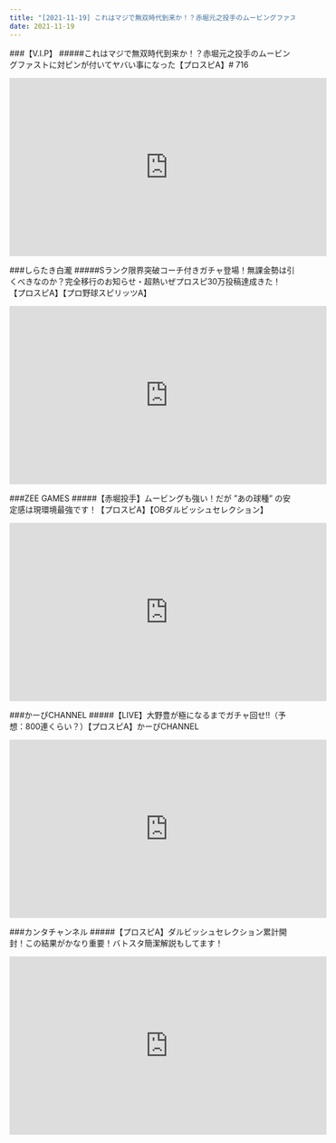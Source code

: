 ```yaml
---
title: "[2021-11-19] これはマジで無双時代到来か！？赤堀元之投手のムービングファストに対ピンが付いてヤバい事になった【プロスピA】# 716 他"
date: 2021-11-19
---
```

###【V.I.P】
#####これはマジで無双時代到来か！？赤堀元之投手のムービングファストに対ピンが付いてヤバい事になった【プロスピA】# 716
<iframe width="560" height="315" src="https://www.youtube.com/embed/1W6KcbZxEBY" frameborder="0" allow="accelerometer; autoplay; clipboard-write; encrypted-media; gyroscope; picture-in-picture" allowfullscreen></iframe>

###しらたき白瀧
#####Sランク限界突破コーチ付きガチャ登場！無課金勢は引くべきなのか？完全移行のお知らせ・超熱いぜプロスピ30万投稿達成きた！【プロスピA】【プロ野球スピリッツA】
<iframe width="560" height="315" src="https://www.youtube.com/embed/J3NidMdDX54" frameborder="0" allow="accelerometer; autoplay; clipboard-write; encrypted-media; gyroscope; picture-in-picture" allowfullscreen></iframe>

###ZEE GAMES
#####【赤堀投手】ムービングも強い！だが ”あの球種” の安定感は現環境最強です！【プロスピA】【OBダルビッシュセレクション】
<iframe width="560" height="315" src="https://www.youtube.com/embed/NcMqIGEZFOI" frameborder="0" allow="accelerometer; autoplay; clipboard-write; encrypted-media; gyroscope; picture-in-picture" allowfullscreen></iframe>

###かーぴCHANNEL
#####【LIVE】大野豊が極になるまでガチャ回せ!!（予想：800連くらい？）【プロスピA】かーぴCHANNEL
<iframe width="560" height="315" src="https://www.youtube.com/embed/Y_W-P9G-9kg" frameborder="0" allow="accelerometer; autoplay; clipboard-write; encrypted-media; gyroscope; picture-in-picture" allowfullscreen></iframe>

###カンタチャンネル
#####【プロスピA】ダルビッシュセレクション累計開封！この結果がかなり重要！バトスタ簡潔解説もしてます！
<iframe width="560" height="315" src="https://www.youtube.com/embed/60AKPYYTG8Q" frameborder="0" allow="accelerometer; autoplay; clipboard-write; encrypted-media; gyroscope; picture-in-picture" allowfullscreen></iframe>

